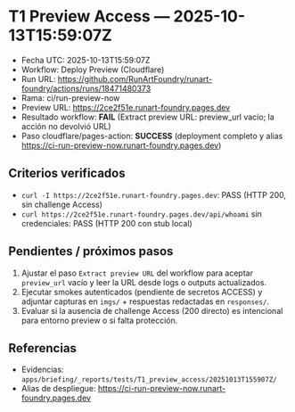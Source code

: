 # T1 Preview Access — 2025-10-13T15:59:07Z

- Fecha UTC: 2025-10-13T15:59:07Z
- Workflow: Deploy Preview (Cloudflare)
- Run URL: https://github.com/RunArtFoundry/runart-foundry/actions/runs/18471480373
- Rama: ci/run-preview-now
- Preview URL: https://2ce2f51e.runart-foundry.pages.dev
- Resultado workflow: **FAIL** (Extract preview URL: preview_url vacío; la acción no devolvió URL)
- Paso cloudflare/pages-action: **SUCCESS** (deployment completo y alias https://ci-run-preview-now.runart-foundry.pages.dev)

## Criterios verificados
- `curl -I https://2ce2f51e.runart-foundry.pages.dev`: PASS (HTTP 200, sin challenge Access)
- `curl https://2ce2f51e.runart-foundry.pages.dev/api/whoami` sin credenciales: PASS (HTTP 200 con stub local)

## Pendientes / próximos pasos
1. Ajustar el paso `Extract preview URL` del workflow para aceptar `preview_url` vacío y leer la URL desde logs o outputs actualizados.
2. Ejecutar smokes autenticados (pendiente de secretos ACCESS) y adjuntar capturas en `imgs/` + respuestas redactadas en `responses/`.
3. Evaluar si la ausencia de challenge Access (200 directo) es intencional para entorno preview o si falta protección.

## Referencias
- Evidencias: `apps/briefing/_reports/tests/T1_preview_access/20251013T155907Z/`
- Alias de despliegue: https://ci-run-preview-now.runart-foundry.pages.dev
